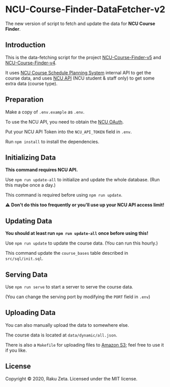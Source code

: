 NCU-Course-Finder-DataFetcher-v2
================================

The new version of script to fetch and update the data for **NCU Course Finder**.

Introduction
------------

This is the data-fetching script for the project [NCU-Course-Finder-v5](https://github.com/zetaraku/NCU-Course-Finder-v5) and [NCU-Course-Finder-v4](https://github.com/zetaraku/NCU-Course-Finder-v4).

It uses [NCU Course Schedule Planning System](https://cis.ncu.edu.tw/) internal API to get the course data, and uses [NCU API](https://github.com/NCU-CC/API-Documentation) (NCU student & staff only) to get some extra data (course type).

Preparation
-----------

Make a copy of `.env.example` as `.env`.

To use the NCU API, you need to obtain the [NCU OAuth](https://api.cc.ncu.edu.tw/manage).

Put your NCU API Token into the `NCU_API_TOKEN` field in `.env`.

Run `npm install` to install the dependencies.

Initializing Data
-------------------

**This command requires NCU API.**

Use `npm run update-all` to initialize and update the whole database. (Run this maybe once a day.)

This command is required before using `npm run update`.

:warning: **Don't do this too frequently or you'll use up your NCU API access limit!**

Updating Data
-------------------

**You should at least run `npm run update-all` once before using this!**

Use `npm run update` to update the course data. (You can run this hourly.)

This command update the `course_bases` table described in `src/sql/init.sql`.

Serving Data
------------

Use `npm run serve` to start a server to serve the course data.

(You can change the serving port by modifying the `PORT` field in `.env`)

Uploading Data
--------------

You can also manually upload the data to somewhere else.

The course data is located at `data/dynamic/all.json`.

There is also a `Makefile` for uploading files to [Amazon S3](https://aws.amazon.com/tw/s3/); feel free to use it if you like.

License
-------

Copyright © 2020, Raku Zeta. Licensed under the MIT license.

